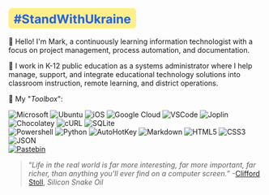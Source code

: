 [![Stand With Ukraine](https://raw.githubusercontent.com/vshymanskyy/StandWithUkraine/main/badges/StandWithUkraine.svg)](https://stand-with-ukraine.pp.ua)

👋 Hello! I'm Mark, a continuously learning information technologist with a focus on project management, process automation, and documentation. 

:school: I work in K-12 public education as a systems administrator where I help manage, support, and integrate educational technology solutions into classroom instruction, remote learning, and district operations. 


🧰 My "_Toolbox_":

![Microsoft](https://img.shields.io/badge/-Microsoft-5E5E5E?logo=microsoft)
![Ubuntu](https://img.shields.io/badge/-Ubuntu-E95420?logo=ubuntu&labelColor=white)
![iOS](https://img.shields.io/badge/-Apple-000000?logo=ios)
![Google Cloud](https://img.shields.io/badge/-Google%20Cloud-4285F4?logo=googlecloud&labelColor=white)
![VSCode](https://img.shields.io/badge/-VSCode-007ACC?logo=visualstudiocode)
![Joplin](https://img.shields.io/badge/-Joplin-1071D3?logo=joplin)
![Chocolatey](https://img.shields.io/badge/-Chocolatey-80B5E3?logo=chocolatey&labelColor=white)
![cURL](https://img.shields.io/badge/-cURL-073551?logo=curl)
![SQLite](https://img.shields.io/badge/-SQLite-003B57?logo=sqlite)<br>
![Powershell](https://img.shields.io/badge/-Powershell-5391FE?logo=powershell&labelColor=white)
![Python](https://img.shields.io/badge/-Python-3776AB?logo=python&labelColor=white)
![AutoHotKey](https://img.shields.io/badge/-AutoHotKey-334455?logo=autohotkey)
![Markdown](https://img.shields.io/badge/-Markdown-000000?logo=markdown)
![HTML5](https://img.shields.io/badge/-HTML5-E34F26?logo=html5&labelColor=white)
![CSS3](https://img.shields.io/badge/-CSS3-1572B6?logo=css3)
![JSON](https://img.shields.io/badge/-JSON-000000?logo=json)<br>
[![Pastebin](https://img.shields.io/badge/-Pastebin-02456C?logo=pastebin)](https://pastebin.com/u/mlot)


> “_Life in the real world is far more interesting, far more important, far richer, than anything you'll ever find on a computer screen._” -[Clifford Stoll](https://en.wikipedia.org/wiki/Clifford_Stoll), _Silicon Snake Oil_
